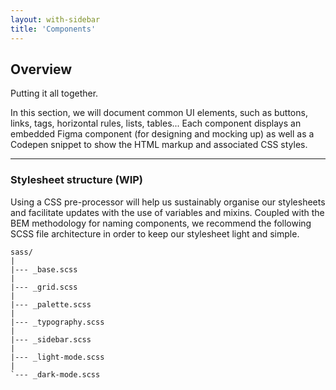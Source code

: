 ```yaml
---
layout: with-sidebar
title: 'Components'
---
```


## Overview

Putting it all together.

In this section, we will document common UI elements, such as buttons, links, tags, horizontal rules, lists, tables... Each component displays an embedded Figma component (for designing and mocking up) as well as a Codepen snippet to show the HTML markup and associated CSS styles.

---

### Stylesheet structure (WIP)

Using a CSS pre-processor will help us sustainably organise our stylesheets and facilitate updates with the use of variables and mixins. Coupled with the BEM methodology for naming components, we recommend the following SCSS file architecture in order to keep our stylesheet light and simple.

```
sass/
|
|--- _base.scss
|
|--- _grid.scss
|
|--- _palette.scss
|
|--- _typography.scss
|
|--- _sidebar.scss
|
|--- _light-mode.scss
|
`--- _dark-mode.scss
```
